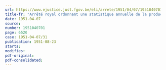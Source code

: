 ```yaml
---
url: https://www.ejustice.just.fgov.be/eli/arrete/1951/04/07/1951040701/justel
title-fr: "Arrêté royal ordonnant une statistique annuelle de la production dans l'industrie de la transformation du papier et du carton"
date: 1951-04-07
source:
number: 1951040701
page: 6520
case: 1951-04-07/31
publication: 1951-08-23
starts:
modifies:
pdf-original:
pdf-consolidated:
---
```



